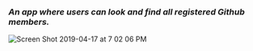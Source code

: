                                       
<h3><em> An app where users can look and find <strong>all</strong> registered Github members.</em></h3>
 


![Screen Shot 2019-04-17 at 7 02 06 PM](https://user-images.githubusercontent.com/37090867/56326265-606d7500-6143-11e9-8662-bb993be494e5.png)
